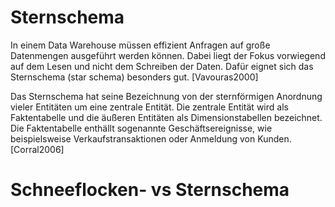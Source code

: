# Sternschema

In einem Data Warehouse müssen effizient Anfragen auf große Datenmengen ausgeführt werden können. Dabei liegt der Fokus vorwiegend auf dem Lesen und nicht dem Schreiben der Daten. Dafür eignet sich das Sternschema (star schema) besonders gut. [Vavouras2000]

Das Sternschema hat seine Bezeichnung von der sternförmigen Anordnung vieler Entitäten um eine zentrale Entität. Die zentrale Entität wird als Faktentabelle und die äußeren Entitäten als Dimensionstabellen bezeichnet. Die Faktentabelle enthällt sogenannte Geschäftsereignisse, wie beispielsweise Verkaufstransaktionen oder Anmeldung von Kunden. [Corral2006]

# Schneeflocken- vs Sternschema